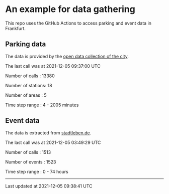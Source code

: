 # An example for data gathering

This repo uses the GitHub Actions to access parking and event data in Frankfurt.

## Parking data
The data is provided by the [open data collection of the city](https://www.offenedaten.frankfurt.de/).

The last call was at 2021-12-05 09:37:00 UTC

Number of calls   : 13380

Number of stations:    18

Number of areas   :     5

Time step range   :     4 -  2005 minutes


## Event data
The data is extracted from [stadtleben.de](https://stadtleben.de/frankfurt/).

The last call was at 2021-12-05 03:49:29 UTC

Number of calls   : 1513

Number of events  : 1523

Time step range   :    0 -   74 hours


----

Last updated at 2021-12-05 09:38:41 UTC
